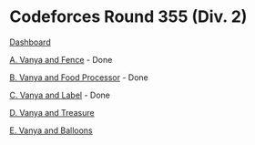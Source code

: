# Codeforces Round 355 (Div. 2)

[Dashboard](https://codeforces.com/contest/677)

[A. Vanya and Fence](https://codeforces.com/contest/677/problem/A) - Done

[B. Vanya and Food Processor](https://codeforces.com/contest/677/problem/B) - Done

[C. Vanya and Label](https://codeforces.com/contest/677/problem/C) - Done

[D. Vanya and Treasure](https://codeforces.com/contest/677/problem/D)

[E. Vanya and Balloons](https://codeforces.com/contest/677/problem/E)
